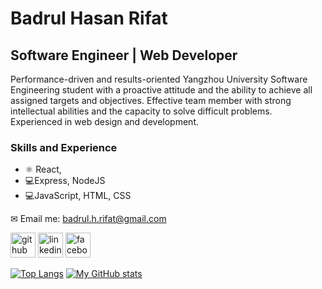 # Badrul Hasan Rifat
## Software Engineer | Web Developer
Performance-driven and results-oriented Yangzhou University Software Engineering student with a proactive attitude and the ability to achieve all assigned targets and objectives. Effective team member with strong intellectual abilities and the capacity to solve difficult problems.
Experienced in web design and development.


### Skills and Experience
* ⚛ React, 
* 💻Express, NodeJS
* 💻JavaScript, HTML, CSS

✉ Email me: badrul.h.rifat@gmail.com 


[<img src='https://cdn.jsdelivr.net/npm/simple-icons@3.0.1/icons/github.svg' alt='github' height='40'>](https://github.com/bhrifat)  [<img src='https://cdn.jsdelivr.net/npm/simple-icons@3.0.1/icons/linkedin.svg' alt='linkedin' height='40'>](https://www.linkedin.com/in/bhrifat/)  [<img src='https://cdn.jsdelivr.net/npm/simple-icons@3.0.1/icons/facebook.svg' alt='facebook' height='40'>](https://www.facebook.com/bhrifat)  

[![Top Langs](https://github-readme-stats.vercel.app/api/top-langs/?username=bhrifat)](https://github.com/anuraghazra/github-readme-stats)
[![My GitHub stats](https://github-readme-stats.vercel.app/api?username=bhrifat)](https://github.com/bhrifat/github-readme-stats)

